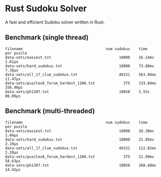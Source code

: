 # Rust Sudoku Solver

A fast and efficient Sudoku solver written in Rust.

## Benchmark (single thread)
    filename                                      num sudokus    time      per puzzle
    data-sets/easiest.txt                               10000    16.14ms   1.61µs
    data-sets/hard_sudokus.txt                          10000    73.80ms   7.38µs
    data-sets/all_17_clue_sudokus.txt                   49151    563.94ms  11.47µs
    data-sets/puzzles6_forum_hardest_1106.txt             375    133.84ms  356.90µs
    data-sets/ph1307.txt                                18058    1.55s     86.09µs

## Benchmark (multi-threaded)

    filename                                      num sudokus    time      per puzzle
    data-sets/easiest.txt                               10000    10.38ms   1.04µs
    data-sets/hard_sudokus.txt                          10000    21.85ms   2.19µs
    data-sets/all_17_clue_sudokus.txt                   49151    112.02ms  2.28µs
    data-sets/puzzles6_forum_hardest_1106.txt             375    21.99ms   58.63µs
    data-sets/ph1307.txt                                18058    260.48ms  14.42µs
